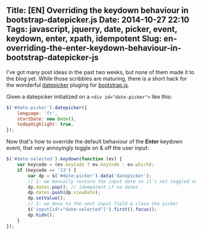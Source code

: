 Title: [EN] Overriding the <Enter> keydown behaviour in bootstrap-datepicker.js
Date: 2014-10-27 22:10
Tags: javascript, jquerry, date, picker, event, keydown, enter, xpath, idempotent
Slug: en-overriding-the-enter-keydown-behaviour-in-bootstrap-datepicker-js
---
I've got many post ideas in the past two weeks, but none of them made it to the blog yet. While those scribbles are maturing, there is a short hack for the wonderful [datepicker](//eternicode.github.io/bootstrap-datepicker) pluging for [bootstrap.js](http://getbootstrap.com).

Given a datepicker initialized on a `<div id="date-picker">` like this:

```javascript
$('#date-picker').datepicker({
    language: 'fr',
    startDate: new Date(),
    todayHighlight: true,
});
```

Now that's how to override the default behaviour of the _**Enter**_ keydown event, that very annoyingly toggle on & off the user input:

```javascript
$('#date-selected').keydown(function (ev) {
    var keycode = (ev.keyCode ? ev.keyCode : ev.which);
    if (keycode == '13') {
        var dp = $('#date-picker').data('datepicker');
        // 1: we manually restore the input date so it's not toggled on/off
        dp.dates.pop(); // idempotent if no dates
        dp.dates.push(dp.viewDate);
        dp.setValue();
        // 2: we move to the next input field & close the picker
        $('input[id!="date-selected"]').first().focus();
        dp.hide();
    }
});
```